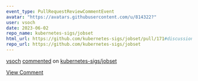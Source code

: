 ```yaml
---
event_type: PullRequestReviewCommentEvent
avatar: "https://avatars.githubusercontent.com/u/814322?"
user: vsoch
date: 2023-06-02
repo_name: kubernetes-sigs/jobset
html_url: https://github.com/kubernetes-sigs/jobset/pull/171#discussion_r1214848819
repo_url: https://github.com/kubernetes-sigs/jobset
---
```


<a href='https://github.com/vsoch' target='_blank'>vsoch</a> <a href='https://github.com/kubernetes-sigs/jobset/pull/171#discussion_r1214848819' target='_blank'>commented</a> on <a href='https://github.com/kubernetes-sigs/jobset' target='_blank'>kubernetes-sigs/jobset</a>

<a href='https://github.com/kubernetes-sigs/jobset/pull/171#discussion_r1214848819' target='_blank'>View Comment</a>